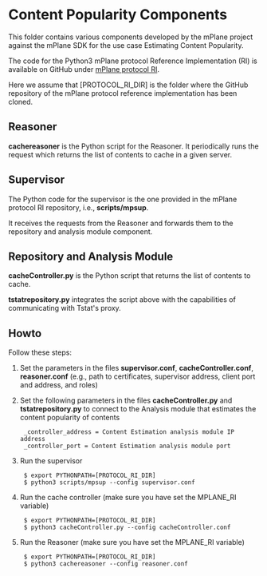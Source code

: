 # Content Popularity Components

This folder contains various components developed by the mPlane 
project against the mPlane SDK for the use case Estimating Content 
Popularity.

The code for the Python3 mPlane protocol Reference Implementation (RI) is 
available on GitHub under [mPlane protocol RI](https://github.com/fp7mplane/protocol-ri). 

Here we assume that [PROTOCOL_RI_DIR] is the folder where the GitHub 
repository of the mPlane protocol reference implementation has been cloned.


## Reasoner

**cachereasoner** is the Python script for the Reasoner.
It periodically runs the request which returns the
list of contents to cache in a given server.

## Supervisor

The Python code for the supervisor is the one provided 
in the mPlane protocol RI repository, i.e., **scripts/mpsup**.

It receives the requests from the Reasoner and forwards them to the 
repository and analysis module component.

## Repository and Analysis Module

**cacheController.py** is the Python script that returns the list of 
contents to cache.

**tstatrepository.py** integrates the script above with the capabilities
of communicating with Tstat's proxy.

## Howto

Follow these steps:

1. Set the parameters in the files **supervisor.conf**, **cacheController.conf**, **reasoner.conf** (e.g., path to certificates, supervisor address, client port and address, and roles)

2. Set the following parameters in the files **cacheController.py** and **tstatrepository.py** to connect to the Analysis module that estimates the content popularity of contents

        _controller_address = Content Estimation analysis module IP address
        _controller_port = Content Estimation analysis module port
        
        
        
        
3. Run the supervisor

        $ export PYTHONPATH=[PROTOCOL_RI_DIR]
        $ python3 scripts/mpsup --config supervisor.conf

4. Run the cache controller (make sure you have set the MPLANE_RI variable)

        $ export PYTHONPATH=[PROTOCOL_RI_DIR]
        $ python3 cacheController.py --config cacheController.conf 

5. Run the Reasoner (make sure you have set the MPLANE_RI variable)

        $ export PYTHONPATH=[PROTOCOL_RI_DIR]
        $ python3 cachereasoner --config reasoner.conf
